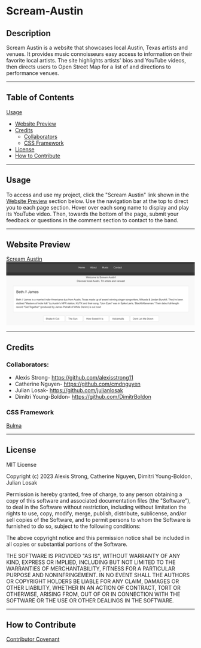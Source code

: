 # Scream-Austin

## **Description**
Scream Austin is a website that showcases local Austin, Texas artists and venues. It provides music connoisseurs easy access to information on their favorite local artists. The site highlights artists' bios and YouTube videos, then directs users to Open Street Map for a list of and directions to performance venues. 

- - - -
## **Table of Contents**
[Usage](#usage)
- [Website Preview](#website-preview)
- [Credits](#credits)
    - [Collaborators](#collaborators)
    - [CSS Framework](#css-framework)
- [License](#license)
- [How to Contribute](#how-to-contribute)
- - - -
## **Usage**
To access and use my project, click the "Scream Austin" link shown in the [Website Preview](#website-preview)<a name="website_preview"></a> section below. Use the navigation bar at the top to direct you to each page section. Hover over each song name to display and play its YouTube video. Then, towards the bottom of the page, submit your feedback or questions in the comment section to contact to the band. 
- - - -
## **Website Preview**
[Scream Austin](https://alexisstrong11.github.io/Scream-Austin/) ![Preview of website](./images/Final%20HP.png)

- - - - 
## **Credits**
### **Collaborators:**  
- Alexis Strong- https://github.com/alexisstrong11
- Catherine Nguyen- https://github.com/cmdnguyen 
- Julian Losak- https://github.com/julianlosak 
- Dimitri Young-Boldon- https://github.com/DimitrBoldon

### **CSS Framework**
[Bulma](https://bulma.io/documentation/overview/start/ "Bulma")
- - - - 
## **License**
MIT License

Copyright (c) 2023 Alexis Strong, Catherine Nguyen, Dimitri Young-Boldon, Julian Losak

Permission is hereby granted, free of charge, to any person obtaining a copy
of this software and associated documentation files (the "Software"), to deal
in the Software without restriction, including without limitation the rights
to use, copy, modify, merge, publish, distribute, sublicense, and/or sell
copies of the Software, and to permit persons to whom the Software is
furnished to do so, subject to the following conditions:

The above copyright notice and this permission notice shall be included in all
copies or substantial portions of the Software.

THE SOFTWARE IS PROVIDED "AS IS", WITHOUT WARRANTY OF ANY KIND, EXPRESS OR
IMPLIED, INCLUDING BUT NOT LIMITED TO THE WARRANTIES OF MERCHANTABILITY,
FITNESS FOR A PARTICULAR PURPOSE AND NONINFRINGEMENT. IN NO EVENT SHALL THE
AUTHORS OR COPYRIGHT HOLDERS BE LIABLE FOR ANY CLAIM, DAMAGES OR OTHER
LIABILITY, WHETHER IN AN ACTION OF CONTRACT, TORT OR OTHERWISE, ARISING FROM,
OUT OF OR IN CONNECTION WITH THE SOFTWARE OR THE USE OR OTHER DEALINGS IN THE
SOFTWARE.
- - - - 
## **How to Contribute**
[Contributor Covenant](https://www.contributor-covenant.org/)

